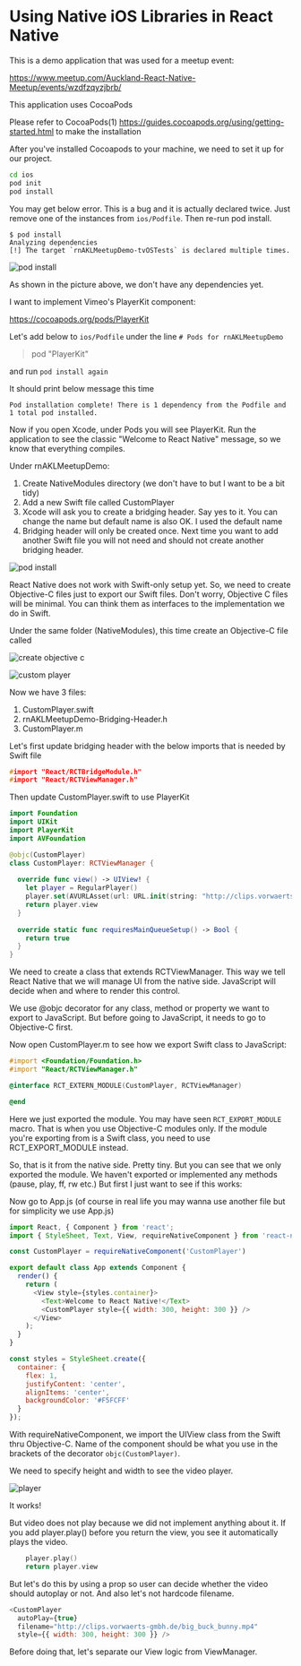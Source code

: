 # Using Native iOS Libraries in React Native

This is a demo application that was used for a meetup event:

https://www.meetup.com/Auckland-React-Native-Meetup/events/wzdfzqyzjbrb/

This application uses CocoaPods

Please refer to CocoaPods(1) https://guides.cocoapods.org/using/getting-started.html to make the installation

After you've installed Cocoapods to your machine, we need to set it up for our project.

```sh
cd ios
pod init
pod install
```

You may get below error. This is a bug and it is actually declared twice. Just remove one of the instances from `ios/Podfile`. Then re-run pod install.

```
$ pod install
Analyzing dependencies
[!] The target `rnAKLMeetupDemo-tvOSTests` is declared multiple times.
```

![pod install](https://raw.githubusercontent.com/aliustaoglu/react-native-auckland-meetup-demo/master/pics/pod-install.png)

As shown in the picture above, we don't have any dependencies yet.

I want to implement Vimeo's PlayerKit component:

https://cocoapods.org/pods/PlayerKit

Let's add below to `ios/Podfile` under the line `# Pods for rnAKLMeetupDemo`

> pod "PlayerKit"

and run `pod install again`

It should print below message this time

```
Pod installation complete! There is 1 dependency from the Podfile and 1 total pod installed.
```

Now if you open Xcode, under Pods you will see PlayerKit. Run the application to see the classic "Welcome to React Native" message, so we know that everything compiles.

Under rnAKLMeetupDemo:
1. Create NativeModules directory (we don't have to but I want to be a bit tidy)
2. Add a new Swift file called CustomPlayer
3. Xcode will ask you to create a bridging header. Say yes to it. You can change the name but default name is also OK. I used the default name
4. Bridging header will only be created once. Next time you want to add another Swift file you will not need and should not create another bridging header.

![pod install](https://raw.githubusercontent.com/aliustaoglu/react-native-auckland-meetup-demo/master/pics/add-swift-and-bridge.gif)

React Native does not work with Swift-only setup yet. So, we need to create Objective-C files just to export our Swift files. Don't worry, Objective C files will be minimal. You can think them as interfaces to the implementation we do in Swift.

Under the same folder (NativeModules), this time create an Objective-C file called 

![create objective c](https://raw.githubusercontent.com/aliustaoglu/react-native-auckland-meetup-demo/master/pics/create-objective-c.png)

![custom player](https://raw.githubusercontent.com/aliustaoglu/react-native-auckland-meetup-demo/master/pics/customplayer.m.png)

Now we have 3 files:

1. CustomPlayer.swift
2. rnAKLMeetupDemo-Bridging-Header.h
3. CustomPlayer.m

Let's first update bridging header with the below imports that is needed by Swift file

```c
#import "React/RCTBridgeModule.h"
#import "React/RCTViewManager.h"
```

Then update CustomPlayer.swift to use PlayerKit

```swift
import Foundation
import UIKit
import PlayerKit
import AVFoundation

@objc(CustomPlayer)
class CustomPlayer: RCTViewManager {
  
  override func view() -> UIView! {
    let player = RegularPlayer()
    player.set(AVURLAsset(url: URL.init(string: "http://clips.vorwaerts-gmbh.de/big_buck_bunny.mp4")!))
    return player.view
  }
  
  override static func requiresMainQueueSetup() -> Bool {
    return true
  }
}

```

We need to create a class that extends RCTViewManager. This way we tell React Native that we will manage UI from the native side. JavaScript will decide when and where to render this control.

We use @objc decorator for any class, method or property we want to export to JavaScript. But before going to JavaScript, it needs to go to Objective-C first.

Now open CustomPlayer.m to see how we export Swift class to JavaScript:

```objective-c
#import <Foundation/Foundation.h>
#import "React/RCTViewManager.h"

@interface RCT_EXTERN_MODULE(CustomPlayer, RCTViewManager)

@end

```

Here we just exported the module. You may have seen `RCT_EXPORT_MODULE` macro. That is when you use Objective-C modules only. If the module you're exporting from is a Swift class, you need to use RCT_EXPORT_MODULE instead.

So, that is it from the native side. Pretty tiny. But you can see that we only exported the module. We haven't exported or implemented any methods (pause, play, ff, rw etc.) But first I just want to see if this works:

Now go to App.js (of course in real life you may wanna use another file but for simplicity we use App.js)

```javascript
import React, { Component } from 'react';
import { StyleSheet, Text, View, requireNativeComponent } from 'react-native';

const CustomPlayer = requireNativeComponent('CustomPlayer')

export default class App extends Component {
  render() {
    return (
      <View style={styles.container}>
        <Text>Welcome to React Native!</Text>
        <CustomPlayer style={{ width: 300, height: 300 }} />
      </View>
    );
  }
}

const styles = StyleSheet.create({
  container: {
    flex: 1,
    justifyContent: 'center',
    alignItems: 'center',
    backgroundColor: '#F5FCFF'
  }
});

```

With requireNativeComponent, we import the UIView class from the Swift thru Objective-C. Name of the component should be what you use in the brackets of the decorator `objc(CustomPlayer)`.

We need to specify height and width to see the video player.


![player](https://raw.githubusercontent.com/aliustaoglu/react-native-auckland-meetup-demo/master/pics/custom-player.png)

It works!

But video does not play because we did not implement anything about it. If you add player.play() before you return the view, you see it automatically plays the video.

```swift
    player.play()
    return player.view
```

But let's do this by using a prop so user can decide whether the video should autoplay or not. And also let's not hardcode filename.

```javascript
<CustomPlayer 
  autoPlay={true} 
  filename="http://clips.vorwaerts-gmbh.de/big_buck_bunny.mp4"
  style={{ width: 300, height: 300 }} />
```

Before doing that, let's separate our View logic from ViewManager.